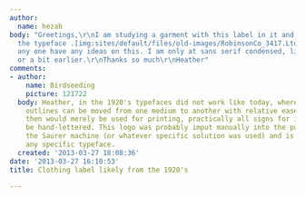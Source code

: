 ```yaml
---
author:
  name: hezah
body: "Greetings,\r\nI am studying a garment with this label in it and wish to identify
  the typeface .[img:sites/default/files/old-images/RobinsonCo_3417.Ltd..jpg]\r\nWould
  any one have any ideas on this. I am only at sans serif condensed, likely 1920's
  or a bit earlier.\r\nThanks so much\r\nHeather"
comments:
- author:
    name: Birdseeding
    picture: 121722
  body: Heather, in the 1920's typefaces did not work like today, where a set of computerised
    outlines can be moved from one medium to another with relative ease. A typeface
    then would merely be used for printing, practically all signs for instance would
    be hand-lettered. This logo was probably imput manually into the punch card for
    the Saurer machine (or whatever specific solution was used) and is not based on
    any specific typeface.
  created: '2013-03-27 18:08:36'
date: '2013-03-27 16:10:53'
title: Clothing label likely from the 1920's

---
```


